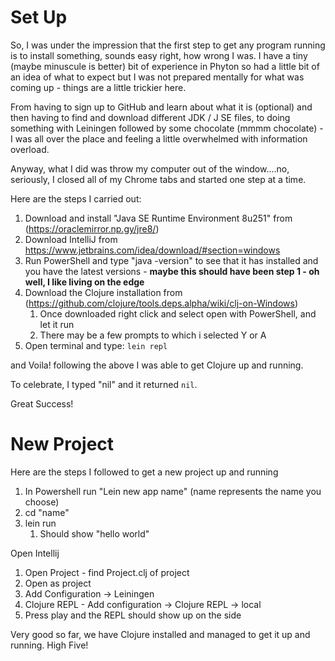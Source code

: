 # Set Up

So, I was under the impression that the first step to get any program running is to install something, sounds easy right, how wrong I was.  I have a tiny (maybe minuscule is better) bit of experience in Phyton so had a little bit of an idea of what to expect but I was not prepared mentally for what was coming up - things are a little trickier here.

From having to sign up to GitHub and learn about what it is (optional) and then having to find and download different JDK / J SE files,  to doing something with Leiningen followed by some chocolate (mmmm chocolate) - I was all over the place and feeling a little overwhelmed with information overload. 

Anyway, what I did was throw my computer out of the window....no, seriously, I closed all of my Chrome tabs and started one step at a time. 

Here are the steps I carried out:

1. Download and install "Java SE Runtime Environment 8u251" from (https://oraclemirror.np.gy/jre8/)
2. Download IntelliJ from https://www.jetbrains.com/idea/download/#section=windows
3. Run PowerShell and type "java -version" to see that it has installed and you have the latest versions - **maybe this should have been step 1 - oh well, I like living on the edge**
4. Download the Clojure installation from (https://github.com/clojure/tools.deps.alpha/wiki/clj-on-Windows)
	1. Once downloaded right click and select open with PowerShell, and let it run
	2. There may be a few prompts to which i selected Y or A
5. Open terminal and type: `lein repl`

and Voila! following the above I was able to get Clojure up and running. 

To celebrate, I typed "nil" and it returned `nil`. 

Great Success!


# New Project

Here are the steps I followed to get a new project up and running

1. In Powershell run "Lein new app name" (name represents the name you choose)
2. cd "name"
3. lein run
	1. Should show "hello world"

Open Intellij
1. Open Project - find Project.clj of project
2. Open as project
3. Add Configuration -> Leiningen
4. Clojure REPL - Add configuration -> Clojure REPL -> local
5. Press play and the REPL should show up on the side

Very good so far, we have Clojure installed and managed to get it up and running. High Five!
